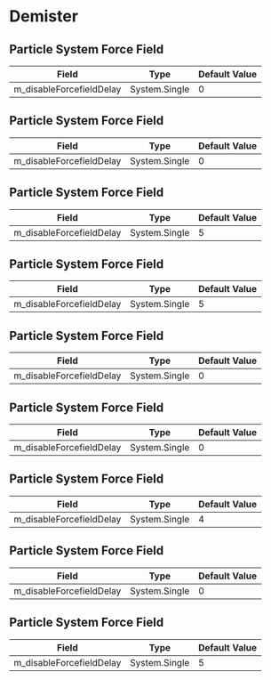 # Demister

## Particle System Force Field

|Field|Type|Default Value|
|-----|----|-------------|
|m_disableForcefieldDelay|System.Single|0|

## Particle System Force Field

|Field|Type|Default Value|
|-----|----|-------------|
|m_disableForcefieldDelay|System.Single|0|

## Particle System Force Field

|Field|Type|Default Value|
|-----|----|-------------|
|m_disableForcefieldDelay|System.Single|5|

## Particle System Force Field

|Field|Type|Default Value|
|-----|----|-------------|
|m_disableForcefieldDelay|System.Single|5|

## Particle System Force Field

|Field|Type|Default Value|
|-----|----|-------------|
|m_disableForcefieldDelay|System.Single|0|

## Particle System Force Field

|Field|Type|Default Value|
|-----|----|-------------|
|m_disableForcefieldDelay|System.Single|0|

## Particle System Force Field

|Field|Type|Default Value|
|-----|----|-------------|
|m_disableForcefieldDelay|System.Single|4|

## Particle System Force Field

|Field|Type|Default Value|
|-----|----|-------------|
|m_disableForcefieldDelay|System.Single|0|

## Particle System Force Field

|Field|Type|Default Value|
|-----|----|-------------|
|m_disableForcefieldDelay|System.Single|5|


